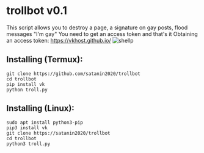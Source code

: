 # trollbot v0.1

This script allows you to destroy a page, a signature on gay posts, flood messages "I'm gay"
You need to get an access token and that's it
Obtaining an access token:
https://vkhost.github.io/
![shellp](https://i.imgur.com/6hmw8ui.png)
## Installing (Termux):

```
git clone https://github.com/satanin2020/trollbot
cd trollbot
pip install vk
python troll.py
```
## Installing (Linux):
```
sudo apt install python3-pip
pip3 install vk
git clone https://satanin2020/trollbot
cd trollbot
python3 troll.py
```
